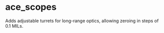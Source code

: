 ace_scopes
==========

Adds adjustable turrets for long-range optics, allowing zeroing in steps of 0.1 MILs.

